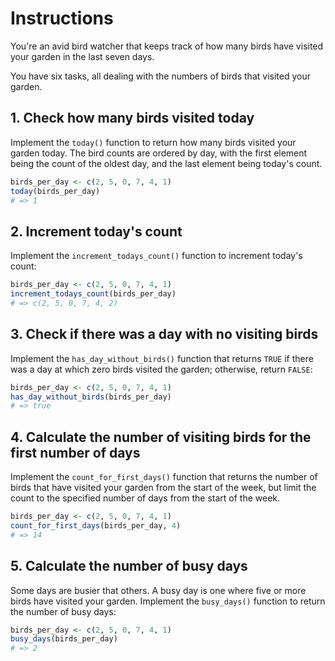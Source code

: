 # Instructions

You're an avid bird watcher that keeps track of how many birds have visited your garden in the last seven days.

You have six tasks, all dealing with the numbers of birds that visited your garden.

## 1. Check how many birds visited today

Implement the `today()` function to return how many birds visited your garden today. The bird counts are ordered by day, with the first element being the count of the oldest day, and the last element being today's count.

```R
birds_per_day <- c(2, 5, 0, 7, 4, 1)
today(birds_per_day)
# => 1
```

## 2. Increment today's count

Implement the `increment_todays_count()` function to increment today's count:

```R
birds_per_day <- c(2, 5, 0, 7, 4, 1)
increment_todays_count(birds_per_day)
# => c(2, 5, 0, 7, 4, 2)
```

## 3. Check if there was a day with no visiting birds

Implement the `has_day_without_birds()` function that returns `TRUE` if there was a day at which zero birds visited the garden; otherwise, return `FALSE`:

```R
birds_per_day <- c(2, 5, 0, 7, 4, 1)
has_day_without_birds(birds_per_day)
# => true
```

## 4. Calculate the number of visiting birds for the first number of days

Implement the `count_for_first_days()` function that returns the number of birds that have visited your garden from the start of the week, but limit the count to the specified number of days from the start of the week.

```R
birds_per_day <- c(2, 5, 0, 7, 4, 1)
count_for_first_days(birds_per_day, 4)
# => 14
```

## 5. Calculate the number of busy days

Some days are busier that others. A busy day is one where five or more birds have visited your garden.
Implement the `busy_days()` function to return the number of busy days:

```R
birds_per_day <- c(2, 5, 0, 7, 4, 1)
busy_days(birds_per_day)
# => 2
```